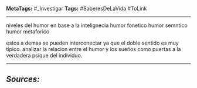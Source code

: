 **MetaTags:** #_Investigar
**Tags:** #SaberesDeLaVida #ToLink
- - -
niveles del humor en base a la intelignecia
humor fonetico
humor semntico
humor metaforico

estos a demas se pueden interconectar ya que el doble sentido es muy tipico.
 analizar la relacion entre el humor y los sueños como puertas a la verdadera psique del individuo.
- - - 
## ***Sources:***